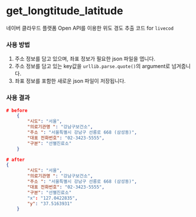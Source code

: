 # get_longtitude_latitude
네이버 클라우드 플랫폼 Open API를 이용한 위도 경도 추출 코드 for `livecod`

### 사용 방법  
1. 주소 정보를 담고 있으며, 좌표 정보가 필요한 json 파일을 엽니다.
2. 주소 정보를 담고 있는 key값을 `urllib.parse.quote()`의 argument로 넘겨줍니다.
3. 좌표 정보를 포함한 새로운 json 파일이 저장됩니다.

### 사용 결과
```json
# before
    {
        "시도": "서울",
        "의료기관명 ": "강남구보건소",
        "주소 ": "서울특별시 강남구 선릉로 668 (삼성동)",
        "대표 전화번호": "02-3423-5555",
        "구분": "선별진료소"
    }
```

```json
# after
{
        "시도": "서울",
        "의료기관명 ": "강남구보건소",
        "주소 ": "서울특별시 강남구 선릉로 668 (삼성동)",
        "대표 전화번호": "02-3423-5555",
        "구분": "선별진료소"
        "x": "127.0422835",
        "y": "37.5163931"
    }
```
